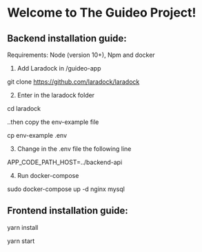 # Welcome to The Guideo Project!


## Backend installation guide:

Requirements: Node (version 10+), Npm and docker


1) Add Laradock in /guideo-app

git clone https://github.com/laradock/laradock

2) Enter in the laradock folder

cd laradock

..then copy the env-example file

cp env-example .env

3) Change in the .env file the following line

APP_CODE_PATH_HOST=../backend-api

4) Run docker-compose

sudo docker-compose up -d nginx mysql


## Frontend installation guide:

yarn install

yarn start


